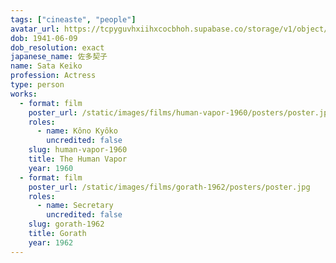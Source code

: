 ```yaml
---
tags: ["cineaste", "people"]
avatar_url: https://tcpyguvhxiihxcocbhoh.supabase.co/storage/v1/object/public/godzilla-cineaste-public/content/people/sata-keiko/sata-keiko.jpg
dob: 1941-06-09
dob_resolution: exact
japanese_name: 佐多契子
name: Sata Keiko
profession: Actress
type: person
works:
  - format: film
    poster_url: /static/images/films/human-vapor-1960/posters/poster.jpg
    roles:
      - name: Kôno Kyôko
        uncredited: false
    slug: human-vapor-1960
    title: The Human Vapor
    year: 1960
  - format: film
    poster_url: /static/images/films/gorath-1962/posters/poster.jpg
    roles:
      - name: Secretary
        uncredited: false
    slug: gorath-1962
    title: Gorath
    year: 1962
---
```

